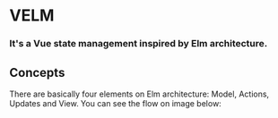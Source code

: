 # VELM

### It's a Vue state management inspired by Elm architecture.

## Concepts

There are basically four elements on Elm architecture: Model, Actions, Updates and View. You can see the flow on image below:

